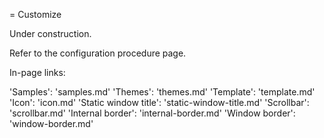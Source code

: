 = Customize

Under construction.

Refer to the configuration procedure page.

In-page links:

'Samples': 'samples.md'
'Themes': 'themes.md'
'Template': 'template.md'
'Icon': 'icon.md'
'Static window title': 'static-window-title.md'
'Scrollbar': 'scrollbar.md'
'Internal border': 'internal-border.md'
'Window border': 'window-border.md'
